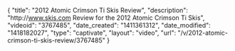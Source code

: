 {
    "title": "2012 Atomic Crimson Ti Skis Review",
    "description": "http:\/\/www.skis.com Review for the 2012 Atomic Crimson Ti Skis",
    "videoid": "3767485",
    "date_created": "1411361312",
    "date_modified": "1418182027",
    "type": "captivate",
    "layout": "video",
    "url": "\/v\/2012-atomic-crimson-ti-skis-review\/3767485"
}